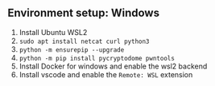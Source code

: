 ## Environment setup: Windows

1. Install Ubuntu WSL2
2. `sudo apt install netcat curl python3`
3. `python -m ensurepip --upgrade`
4. `python -m pip install pycryptodome pwntools`
5. Install Docker for windows and enable the wsl2 backend
6. Install vscode and enable the `Remote: WSL` extension